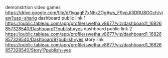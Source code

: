 demonstrtion video games
https://drive.google.com/file/d/1yqagF7xNhkZOgAws_F9vpJi3DRU8GGch/view?usp=sharig
dashboard public link 1
https://public.tableau.com/app/profile/swetha.v8677/viz/dashboard1_16826857328540/Dashboard1?publish=yes
dashboard public link 2
https://public.tableau.com/app/profile/swetha.v8677/viz/dashboard1_16826857328540/Dashboard9?publish=yes
story link
https://public.tableau.com/app/profile/swetha.v8677/viz/dashboard1_16826857328540/Story1?publish=yes
